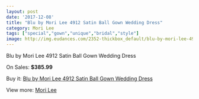 ```yaml
---
layout: post
date: '2017-12-08'
title: "Blu by Mori Lee 4912 Satin Ball Gown Wedding Dress"
category: Mori Lee
tags: ["special","gown","unique","bridal","style"]
image: http://img.eudances.com/2352-thickbox_default/blu-by-mori-lee-4912-satin-ball-gown-wedding-dress.jpg
---
```

Blu by Mori Lee 4912 Satin Ball Gown Wedding Dress

On Sales: **$385.99**
<a href="https://www.eudances.com/en/mori-lee/783-blu-by-mori-lee-4912-satin-ball-gown-wedding-dress.html"><amp-img layout="responsive" width="600" height="600" src="//img.eudances.com/2352-thickbox_default/blu-by-mori-lee-4912-satin-ball-gown-wedding-dress.jpg" alt="Blu by Mori Lee 4912 Satin Ball Gown Wedding Dress 0" /></a>
<a href="https://www.eudances.com/en/mori-lee/783-blu-by-mori-lee-4912-satin-ball-gown-wedding-dress.html"><amp-img layout="responsive" width="600" height="600" src="//img.eudances.com/2353-thickbox_default/blu-by-mori-lee-4912-satin-ball-gown-wedding-dress.jpg" alt="Blu by Mori Lee 4912 Satin Ball Gown Wedding Dress 1" /></a>

Buy it: [Blu by Mori Lee 4912 Satin Ball Gown Wedding Dress](https://www.eudances.com/en/mori-lee/783-blu-by-mori-lee-4912-satin-ball-gown-wedding-dress.html "Blu by Mori Lee 4912 Satin Ball Gown Wedding Dress")

View more: [Mori Lee](https://www.eudances.com/en/9-mori-lee "Mori Lee")